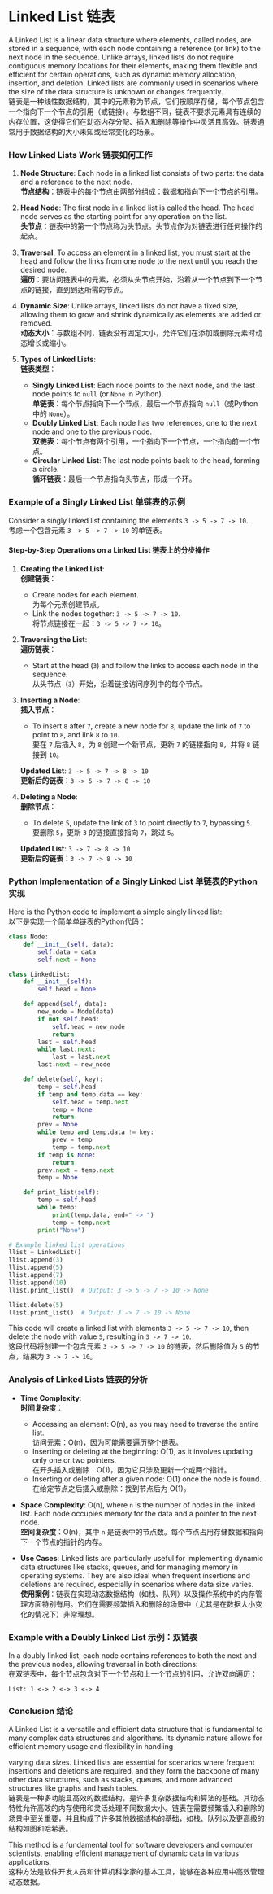 # Linked List 链表

A Linked List is a linear data structure where elements, called nodes, are stored in a sequence, with each node containing a reference (or link) to the next node in the sequence. Unlike arrays, linked lists do not require contiguous memory locations for their elements, making them flexible and efficient for certain operations, such as dynamic memory allocation, insertion, and deletion. Linked lists are commonly used in scenarios where the size of the data structure is unknown or changes frequently.  
链表是一种线性数据结构，其中的元素称为节点，它们按顺序存储，每个节点包含一个指向下一个节点的引用（或链接）。与数组不同，链表不要求元素具有连续的内存位置，这使得它们在动态内存分配、插入和删除等操作中灵活且高效。链表通常用于数据结构的大小未知或经常变化的场景。

### How Linked Lists Work 链表如何工作

1. **Node Structure**: Each node in a linked list consists of two parts: the data and a reference to the next node.  
   **节点结构**：链表中的每个节点由两部分组成：数据和指向下一个节点的引用。

2. **Head Node**: The first node in a linked list is called the head. The head node serves as the starting point for any operation on the list.  
   **头节点**：链表中的第一个节点称为头节点。头节点作为对链表进行任何操作的起点。

3. **Traversal**: To access an element in a linked list, you must start at the head and follow the links from one node to the next until you reach the desired node.  
   **遍历**：要访问链表中的元素，必须从头节点开始，沿着从一个节点到下一个节点的链接，直到到达所需的节点。

4. **Dynamic Size**: Unlike arrays, linked lists do not have a fixed size, allowing them to grow and shrink dynamically as elements are added or removed.  
   **动态大小**：与数组不同，链表没有固定大小，允许它们在添加或删除元素时动态增长或缩小。

5. **Types of Linked Lists**:  
   **链表类型**：
   - **Singly Linked List**: Each node points to the next node, and the last node points to `null` (or `None` in Python).  
     **单链表**：每个节点指向下一个节点，最后一个节点指向 `null`（或Python中的 `None`）。
   - **Doubly Linked List**: Each node has two references, one to the next node and one to the previous node.  
     **双链表**：每个节点有两个引用，一个指向下一个节点，一个指向前一个节点。
   - **Circular Linked List**: The last node points back to the head, forming a circle.  
     **循环链表**：最后一个节点指向头节点，形成一个环。

### Example of a Singly Linked List 单链表的示例

Consider a singly linked list containing the elements `3 -> 5 -> 7 -> 10`.  
考虑一个包含元素 `3 -> 5 -> 7 -> 10` 的单链表。

#### Step-by-Step Operations on a Linked List 链表上的分步操作

1. **Creating the Linked List**:  
   **创建链表**：

   - Create nodes for each element.  
     为每个元素创建节点。
   - Link the nodes together: `3 -> 5 -> 7 -> 10`.  
     将节点链接在一起：`3 -> 5 -> 7 -> 10`。

2. **Traversing the List**:  
   **遍历链表**：

   - Start at the head (`3`) and follow the links to access each node in the sequence.  
     从头节点（`3`）开始，沿着链接访问序列中的每个节点。

3. **Inserting a Node**:  
   **插入节点**：

   - To insert `8` after `7`, create a new node for `8`, update the link of `7` to point to `8`, and link `8` to `10`.  
     要在 `7` 后插入 `8`，为 `8` 创建一个新节点，更新 `7` 的链接指向 `8`，并将 `8` 链接到 `10`。

   **Updated List**: `3 -> 5 -> 7 -> 8 -> 10`  
   **更新后的链表**：`3 -> 5 -> 7 -> 8 -> 10`

4. **Deleting a Node**:  
   **删除节点**：

   - To delete `5`, update the link of `3` to point directly to `7`, bypassing `5`.  
     要删除 `5`，更新 `3` 的链接直接指向 `7`，跳过 `5`。

   **Updated List**: `3 -> 7 -> 8 -> 10`  
   **更新后的链表**：`3 -> 7 -> 8 -> 10`

### Python Implementation of a Singly Linked List 单链表的Python实现

Here is the Python code to implement a simple singly linked list:  
以下是实现一个简单单链表的Python代码：

```python
class Node:
    def __init__(self, data):
        self.data = data
        self.next = None

class LinkedList:
    def __init__(self):
        self.head = None

    def append(self, data):
        new_node = Node(data)
        if not self.head:
            self.head = new_node
            return
        last = self.head
        while last.next:
            last = last.next
        last.next = new_node

    def delete(self, key):
        temp = self.head
        if temp and temp.data == key:
            self.head = temp.next
            temp = None
            return
        prev = None
        while temp and temp.data != key:
            prev = temp
            temp = temp.next
        if temp is None:
            return
        prev.next = temp.next
        temp = None

    def print_list(self):
        temp = self.head
        while temp:
            print(temp.data, end=" -> ")
            temp = temp.next
        print("None")

# Example linked list operations
llist = LinkedList()
llist.append(3)
llist.append(5)
llist.append(7)
llist.append(10)
llist.print_list()  # Output: 3 -> 5 -> 7 -> 10 -> None

llist.delete(5)
llist.print_list()  # Output: 3 -> 7 -> 10 -> None
```

This code will create a linked list with elements `3 -> 5 -> 7 -> 10`, then delete the node with value `5`, resulting in `3 -> 7 -> 10`.  
这段代码将创建一个包含元素 `3 -> 5 -> 7 -> 10` 的链表，然后删除值为 `5` 的节点，结果为 `3 -> 7 -> 10`。

### Analysis of Linked Lists 链表的分析

- **Time Complexity**:  
  **时间复杂度**：
  - Accessing an element: O(n), as you may need to traverse the entire list.  
    访问元素：O(n)，因为可能需要遍历整个链表。
  - Inserting or deleting at the beginning: O(1), as it involves updating only one or two pointers.  
    在开头插入或删除：O(1)，因为它只涉及更新一个或两个指针。
  - Inserting or deleting after a given node: O(1) once the node is found.  
    在给定节点之后插入或删除：找到节点后为 O(1)。

- **Space Complexity**: O(n), where `n` is the number of nodes in the linked list. Each node occupies memory for the data and a pointer to the next node.  
  **空间复杂度**：O(n)，其中 `n` 是链表中的节点数。每个节点占用存储数据和指向下一个节点的指针的内存。

- **Use Cases**: Linked lists are particularly useful for implementing dynamic data structures like stacks, queues, and for managing memory in operating systems. They are also ideal when frequent insertions and deletions are required, especially in scenarios where data size varies.  
  **使用案例**：链表在实现动态数据结构（如栈、队列）以及操作系统中的内存管理方面特别有用。它们在需要频繁插入和删除的场景中（尤其是在数据大小变化的情况下）非常理想。

### Example with a Doubly Linked List 示例：双链表

In a doubly linked list, each node contains references to both the next and the previous nodes, allowing traversal in both directions:  
在双链表中，每个节点包含对下一个节点和上一个节点的引用，允许双向遍历：

```
List: 1 <-> 2 <-> 3 <-> 4
```

### Conclusion 结论

A Linked List is a versatile and efficient data structure that is fundamental to many complex data structures and algorithms. Its dynamic nature allows for efficient memory usage and flexibility in handling

 varying data sizes. Linked lists are essential for scenarios where frequent insertions and deletions are required, and they form the backbone of many other data structures, such as stacks, queues, and more advanced structures like graphs and hash tables.  
链表是一种多功能且高效的数据结构，是许多复杂数据结构和算法的基础。其动态特性允许高效的内存使用和灵活处理不同数据大小。链表在需要频繁插入和删除的场景中至关重要，并且构成了许多其他数据结构的基础，如栈、队列以及更高级的结构如图和哈希表。

This method is a fundamental tool for software developers and computer scientists, enabling efficient management of dynamic data in various applications.  
这种方法是软件开发人员和计算机科学家的基本工具，能够在各种应用中高效管理动态数据。
